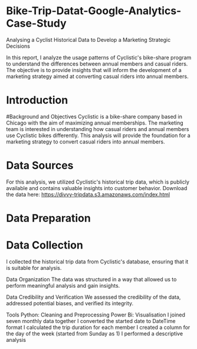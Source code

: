# Bike-Trip-Datat-Google-Analytics-Case-Study
Analysing a Cyclist Historical Data to Develop a Marketing Strategic Decisions

In this report, I analyze the usage patterns of Cyclistic's bike-share program to understand the differences between annual members and casual riders. The objective is to provide insights that will inform the development of a marketing strategy aimed at converting casual riders into annual members.

# Introduction

#Background and Objectives
Cyclistic is a bike-share company based in Chicago with the aim of maximizing annual memberships. The marketing team is interested in understanding how casual riders and annual members use Cyclistic bikes differently. This analysis will provide the foundation for a marketing strategy to convert casual riders into annual members.

# Data Sources
For this analysis, we utilized Cyclistic's historical trip data, which is publicly available and contains valuable insights into customer behavior.
Download the data here: https://divvy-tripdata.s3.amazonaws.com/index.html
# Data Preparation

# Data Collection
I collected the historical trip data from Cyclistic's database, ensuring that it is suitable for analysis.

Data Organization
The data was structured in a way that allowed us to perform meaningful analysis and gain insights.

Data Credibility and Verification
We assessed the credibility of the data, addressed potential biases, and verified its integrity.

Tools
Python: Cleaning and Preprocessing
Power Bi: Visualisation
I joined seven monthly data together
I converted the started date to DateTime format
I calculated the trip duration for each member
I created a column for the day of the week (started from Sunday as 1)
I performed a descriptive analysis
